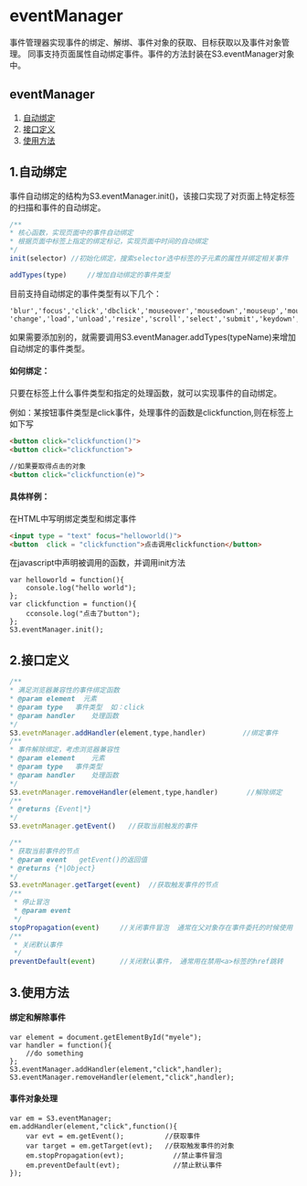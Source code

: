 # eventManager

事件管理器实现事件的绑定、解绑、事件对象的获取、目标获取以及事件对象管理。
同事支持页面属性自动绑定事件。事件的方法封装在S3.eventManager对象中。

## eventManager
1. [自动绑定](#1)
2. [接口定义](#2)
3. [使用方法](#3)

## 1.自动绑定
事件自动绑定的结构为S3.eventManager.init()，该接口实现了对页面上特定标签的扫描和事件的自动绑定。

```javascript
/**
* 核心函数，实现页面中的事件自动绑定
* 根据页面中标签上指定的绑定标记，实现页面中时间的自动绑定
*/
init(selector) //初始化绑定，搜索selector选中标签的子元素的属性并绑定相关事件

addTypes(type)     //增加自动绑定的事件类型
```
目前支持自动绑定的事件类型有以下几个：
```
'blur','focus','click','dbclick','mouseover','mousedown','mouseup','mousemove','mouseout','mouseenter','mouseleave',
'change','load','unload','resize','scroll','select','submit','keydown','keypress','keyup','error'
```
如果需要添加别的，就需要调用S3.eventManager.addTypes(typeName)来增加自动绑定的事件类型。

#### 如何绑定：

只要在标签上什么事件类型和指定的处理函数，就可以实现事件的自动绑定。

例如：某按钮事件类型是click事件，处理事件的函数是clickfunction,则在标签上如下写
```html
<button click="clickfunction()">
<button click="clickfunction">

//如果要取得点击的对象
<button click="clickfunction(e)">
```

#### 具体样例：
在HTML中写明绑定类型和绑定事件
```html
<input type = "text" focus="helloworld()">
<button  click = "clickfunction">点击调用clickfunction</button>
```

在javascript中声明被调用的函数，并调用init方法
```
var helloworld = function(){
    console.log("hello world");
};
var clickfunction = function(){
    cconsole.log("点击了button");
};
S3.eventManager.init();
```

## 2.接口定义
```javascript
/**
* 满足浏览器兼容性的事件绑定函数
* @param element  元素
* @param type   事件类型  如：click
* @param handler    处理函数
*/
S3.evetnManager.addHandler(element,type,handler)         //绑定事件
/**
* 事件解除绑定，考虑浏览器兼容性
* @param element    元素
* @param type   事件类型
* @param handler    处理函数
*/
S3.evetnManager.removeHandler(element,type,handler)       //解除绑定
/**
* @returns {Event|*}
*/
S3.evetnManager.getEvent()   //获取当前触发的事件

/**
* 获取当前事件的节点
* @param event   getEvent()的返回值
* @returns {*|Object}
*/
S3.evetnManager.getTarget(event)  //获取触发事件的节点
/**
 * 停止冒泡
 * @param event
 */
stopPropagation(event)     //关闭事件冒泡  通常在父对象存在事件委托的时候使用
/**
 * 关闭默认事件
 */
preventDefault(event)      //关闭默认事件， 通常用在禁用<a>标签的href跳转
```
## 3.使用方法

#### 绑定和解除事件
```
var element = document.getElementById("myele");
var handler = function(){
    //do something
};
S3.eventManager.addHandler(element,"click",handler);
S3.eventManager.removeHandler(element,"click",handler);
```
#### 事件对象处理
```
var em = S3.eventManager;
em.addHandler(element,"click",function(){
    var evt = em.getEvent();          //获取事件
    var target = em.getTarget(evt);   //获取触发事件的对象
    em.stopPropagation(evt);            //禁止事件冒泡
    em.preventDefault(evt);             //禁止默认事件
});
```
